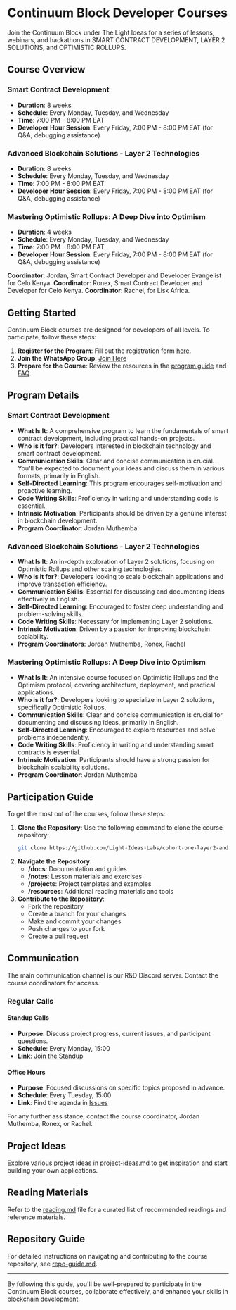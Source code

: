 # Continuum Block Developer Courses

Join the Continuum Block under The Light Ideas for a series of lessons, webinars, and hackathons in SMART CONTRACT DEVELOPMENT, LAYER 2 SOLUTIONS, and OPTIMISTIC ROLLUPS.

## Course Overview

### Smart Contract Development
- **Duration**: 8 weeks
- **Schedule**: Every Monday, Tuesday, and Wednesday
- **Time**: 7:00 PM - 8:00 PM EAT
- **Developer Hour Session**: Every Friday, 7:00 PM - 8:00 PM EAT (for Q&A, debugging assistance)

### Advanced Blockchain Solutions - Layer 2 Technologies
- **Duration**: 8 weeks
- **Schedule**: Every Monday, Tuesday, and Wednesday
- **Time**: 7:00 PM - 8:00 PM EAT
- **Developer Hour Session**: Every Friday, 7:00 PM - 8:00 PM EAT (for Q&A, debugging assistance)

### Mastering Optimistic Rollups: A Deep Dive into Optimism
- **Duration**: 4 weeks
- **Schedule**: Every Monday, Tuesday, and Wednesday
- **Time**: 7:00 PM - 8:00 PM EAT
- **Developer Hour Session**: Every Friday, 7:00 PM - 8:00 PM EAT (for Q&A, debugging assistance)

**Coordinator**: Jordan, Smart Contract Developer and Developer Evangelist for Celo Kenya.
**Coordinator**: Ronex, Smart Contract Developer and Developer for Celo Kenya.
**Coordinator**: Rachel, for Lisk Africa.

## Getting Started

Continuum Block courses are designed for developers of all levels. To participate, follow these steps:

1. **Register for the Program**: Fill out the registration form [here](#).
2. **Join the WhatsApp Group**: [Join Here](https://chat.whatsapp.com/Dz7TuCHtytZ4lwszyZa9Jf)
3. **Prepare for the Course**: Review the resources in the [program guide](/program-guide/README.md) and [FAQ](/program-guide/faq.md).

## Program Details

### Smart Contract Development
- **What Is It**: A comprehensive program to learn the fundamentals of smart contract development, including practical hands-on projects.
- **Who is it for?**: Developers interested in blockchain technology and smart contract development.
- **Communication Skills**: Clear and concise communication is crucial. You'll be expected to document your ideas and discuss them in various formats, primarily in English.
- **Self-Directed Learning**: This program encourages self-motivation and proactive learning.
- **Code Writing Skills**: Proficiency in writing and understanding code is essential.
- **Intrinsic Motivation**: Participants should be driven by a genuine interest in blockchain development.
- **Program Coordinator**: Jordan Muthemba

### Advanced Blockchain Solutions - Layer 2 Technologies
- **What Is It**: An in-depth exploration of Layer 2 solutions, focusing on Optimistic Rollups and other scaling technologies.
- **Who is it for?**: Developers looking to scale blockchain applications and improve transaction efficiency.
- **Communication Skills**: Essential for discussing and documenting ideas effectively in English.
- **Self-Directed Learning**: Encouraged to foster deep understanding and problem-solving skills.
- **Code Writing Skills**: Necessary for implementing Layer 2 solutions.
- **Intrinsic Motivation**: Driven by a passion for improving blockchain scalability.
- **Program Coordinators**: Jordan Muthemba, Ronex, Rachel

### Mastering Optimistic Rollups: A Deep Dive into Optimism
- **What Is It**: An intensive course focused on Optimistic Rollups and the Optimism protocol, covering architecture, deployment, and practical applications.
- **Who is it for?**: Developers looking to specialize in Layer 2 solutions, specifically Optimistic Rollups.
- **Communication Skills**: Clear and concise communication is crucial for documenting and discussing ideas, primarily in English.
- **Self-Directed Learning**: Encouraged to explore resources and solve problems independently.
- **Code Writing Skills**: Proficiency in writing and understanding smart contracts is essential.
- **Intrinsic Motivation**: Participants should have a strong passion for blockchain scalability solutions.
- **Program Coordinator**: Jordan Muthemba

## Participation Guide

To get the most out of the courses, follow these steps:

1. **Clone the Repository**: Use the following command to clone the course repository:
    ```sh
    git clone https://github.com/Light-Ideas-Labs/cohort-one-layer2-and-op-blockchain
    ```
2. **Navigate the Repository**:
    - **/docs**: Documentation and guides
    - **/notes**: Lesson materials and exercises
    - **/projects**: Project templates and examples
    - **/resources**: Additional reading materials and tools
3. **Contribute to the Repository**:
    - Fork the repository
    - Create a branch for your changes
    - Make and commit your changes
    - Push changes to your fork
    - Create a pull request

## Communication

The main communication channel is our R&D Discord server. Contact the course coordinators for access.

### Regular Calls

#### Standup Calls
- **Purpose**: Discuss project progress, current issues, and participant questions.
- **Schedule**: Every Monday, 15:00
- **Link**: [Join the Standup](https://meet.ethereum.org/epf-standup)

#### Office Hours
- **Purpose**: Focused discussions on specific topics proposed in advance.
- **Schedule**: Every Tuesday, 15:00
- **Link**: Find the agenda in [Issues](https://github.com/ContinuumBlock/course-repo/issues)

For any further assistance, contact the course coordinator, Jordan Muthemba, Ronex, or Rachel.

## Project Ideas

Explore various project ideas in [project-ideas.md](/projects/project-ideas.md) to get inspiration and start building your own applications.

## Reading Materials

Refer to the [reading.md](/docs/reading.md) file for a curated list of recommended readings and reference materials.

## Repository Guide

For detailed instructions on navigating and contributing to the course repository, see [repo-guide.md](/docs/repo-guide.md).

---

By following this guide, you'll be well-prepared to participate in the Continuum Block courses, collaborate effectively, and enhance your skills in blockchain development.

